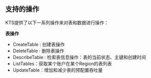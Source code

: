 ## 支持的操作
KTS提供了以下一系列操作来对表和数据进行操作：

**表操作**

* CreateTable : 创建表操作
* DeleteTable : 删除表操作
* DescribeTable : 检索表信息操作：表的当前状态、主键和创建时间
* ListTables：获取某个账户在某个Region的表列表
* UpdateTable：增加和减少表的预配置吞吐量

